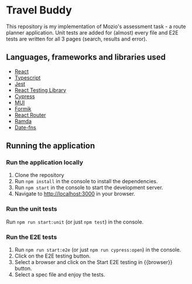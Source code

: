 # Travel Buddy

This repository is my implementation of Mozio's assessment task - a route planner application. Unit tests are added
for (almost) every file and E2E tests are written for all 3 pages (search, results and error).

## Languages, frameworks and libraries used

- [React](https://react.dev)
- [Typescript](https://www.typescriptlang.org)
- [Jest](https://jestjs.io)
- [React Testing Library](https://testing-library.com)
- [Cypress](https://www.cypress.io/)
- [MUI](https://mui.com)
- [Formik](https://formik.org)
- [React Router](https://reactrouter.com/en/main)
- [Ramda](https://ramdajs.com)
- [Date-fns](https://date-fns.org/)

## Running the application

### Run the application locally

1. Clone the repository
2. Run `npm install` in the console to install the dependencies.
3. Run `npm start` in the console to start the development server.
4. Navigate to [http://localhost:3000](http://localhost:3000) in your browser.

### Run the unit tests

Run `npm run start:unit` (or just `npm test`) in the console.

### Run the E2E tests

1. Run `npm run start:e2e` (or just `npm run cypress:open`) in the console.
2. Click on the E2E testing button.
3. Select a browser and click on the Start E2E testing in {{browser}} button.
4. Select a spec file and enjoy the tests.
